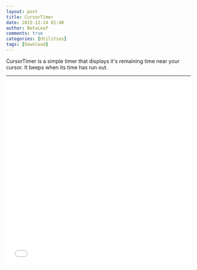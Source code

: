 ```yaml
---
layout: post
title: CursorTimer
date: 2015-12-24 01:40
author: BetaLeaf
comments: true
categories: [Utilities]
tags: [Download]
---
```

CursorTimer is a simple timer that displays it's remaining time near your cursor. It beeps when its time has run out.  

---

<iframe src="{{ site.url }}/stats.html?username=BetaLeaf&repository=CursorTimer" width="100%" height="500" frameborder="0" scrolling="no"></iframe>  

